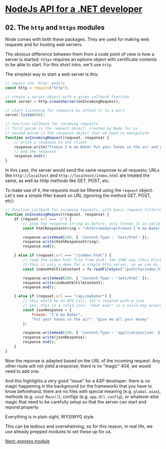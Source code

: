 # [NodeJs API for a .NET developer](https://code.waters.com/bitbucket/users/rovian/repos/nodejs-api-for-a-.net-developer)



## 02. The `http` and `https` modules

Node comes with both these packages. They are used for making web requests and for hosting web servers.

The obvious difference between them from a code point of view is how a server is started:
`https` requires an options object with certificate contents to be able to start. For this short intro, we'll use `http`.

The simplest way to start a web server is this:
```javascript
// import the 'http' module
const http = require("http");

// create a server object with a given callback function
const server = http.createServer(onIncomingRequest);

// start listening for requests by attach it to a port
server.listen(80);

// function callback for incoming requests
// first param is the request object, created by Node for us
// second param is the response object that we need to manipulate
function onIncomingRequest(requset, response) {
	// write a response to the client
	response.write("Freeze I'm ma Baker Put your hands in the air and give me all your money!");
	// end the response
	response.end();
}
```
In this case, the server would send the same response to all requests; URLs like `http://localhost` and `http://localhost/index.html` are treated the same, as well as hhtp methods like GET, POST, etc.

To make use of it, the requests must be filtered using the `request` object. Let's see a simple filter based on URL (ignoring the method GET, POST, etc):
```javascript
// function callback for incoming requests, with basic request filtering
function onIncomingRequest(requset, response) {
	if (requset.url === '/') {
		// prep the response string as before, only format it as valid html
		const htmlResponseString = "<html><body><p>Freeze I'm ma Baker Put your hands in the air and give me all your money!</p></body></html>";

		response.writeHead(200, { 'Content-Type': 'text/html' });
		response.write(htmlResponseString);
		response.end();

	} else if (requset.url === "/inddex.html") {
		// read the index.html file from disk, the SYNC way (this blocks current thread until read is complete and must be avoided)
		// this is only a demo for a simple http server, so we can do it this way
		const indexHtmlFileContent = fs.readFileSync("/path/to/index.html", "UTF-8");

		response.writeHead(200, { 'Content-Type': 'text/html' });
		response.write(indexHtmlFileContent);
		response.end();

	} else if (requset.url === "/api/mabaker") {
		// this would be an API call, let's respond with a json
		// yes, this is a valid json, "what ever" is a valid key acoording to specs
		const jsonResponse = {
			freeze: "I'm ma Baker",
			"Put your hands in the air": "give me all your money"
		};

		response.writeHead(200, { 'Content-Type': 'application/json' });
		response.write(jsonResponse);
		response.end();
	}
}
```
Now the reponse is adapted based on the URL of the incoming request. Any other route will not yield a response, there is no "magic" 404, we would need to add one.

And this highlights a very good "issue" for a ASP developer: there is no magic happening in the background (or the framework) that you have to know beforehand,
there are no files with special meaning (e.g. `global.asax`), methods (e.g. `void Main()`), configs (e.g. `app.dll.config`), or whatever else magic that need to be carefully setup so that the server can start and repond properly.

Everything is in plain sight, WYSIWYG style.

This can be tedious and overwhelming, so for this reason, in real life, we use already prepped modules to set these up for us.



[Next: express module](https://code.waters.com/bitbucket/users/rovian/repos/nodejs-api-for-a-.net-developer/browse/docs/03-express.md)
